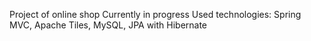 Project of online shop
Currently in progress
Used technologies: Spring MVC, Apache Tiles, MySQL, JPA with Hibernate
